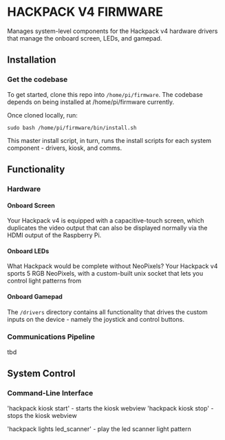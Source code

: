 # HACKPACK V4 FIRMWARE

Manages system-level components for the Hackpack v4 hardware drivers that manage the
onboard screen, LEDs, and gamepad.

## Installation

### Get the codebase

To get started, clone this repo into `/home/pi/firmware`. The codebase depends on
being installed at /home/pi/firmware currently.

Once cloned locally, run:

`sudo bash /home/pi/firmware/bin/install.sh`

This master install script, in turn, runs the install
scripts for each system component - drivers, kiosk,
and comms.

## Functionality

### Hardware

#### Onboard Screen

Your Hackpack v4 is equipped with a capacitive-touch
screen, which duplicates the video output that can also be displayed normally via the HDMI output of the
Raspberry Pi.

#### Onboard LEDs

What Hackpack would be complete without NeoPixels? Your
Hackpack v4 sports 5 RGB NeoPixels, with a custom-built
unix socket that lets you control light patterns from


####  Onboard Gamepad

The `/drivers` directory contains all functionality
that drives the custom inputs on the device - namely
the joystick and control buttons.


### Communications Pipeline

tbd

## System Control

### Command-Line Interface

'hackpack kiosk start' - starts the kiosk webview
'hackpack kiosk stop' - stops the kiosk webview

'hackpack lights led_scanner' - play the led scanner light pattern
